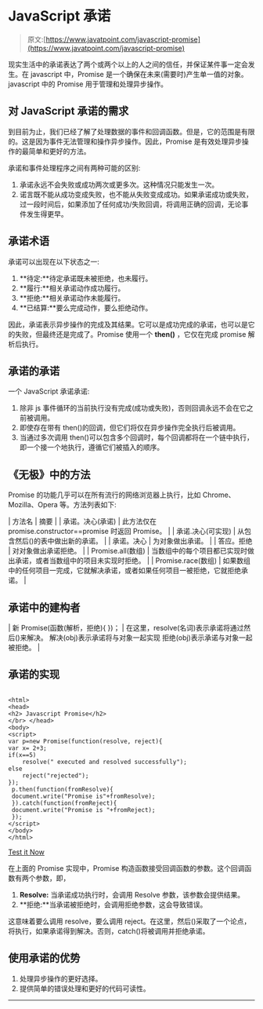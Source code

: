 # JavaScript 承诺

> 原文:[https://www.javatpoint.com/javascript-promise](https://www.javatpoint.com/javascript-promise)

现实生活中的承诺表达了两个或两个以上的人之间的信任，并保证某件事一定会发生。在 javascript 中，Promise 是一个确保在未来(需要时)产生单一值的对象。javascript 中的 Promise 用于管理和处理异步操作。

## 对 JavaScript 承诺的需求

到目前为止，我们已经了解了处理数据的事件和回调函数。但是，它的范围是有限的。这是因为事件无法管理和操作异步操作。因此，Promise 是有效处理异步操作的最简单和更好的方法。

承诺和事件处理程序之间有两种可能的区别:

1.  承诺永远不会失败或成功两次或更多次。这种情况只能发生一次。
2.  诺言既不能从成功变成失败，也不能从失败变成成功。如果承诺成功或失败，过一段时间后，如果添加了任何成功/失败回调，将调用正确的回调，无论事件发生得更早。

## 承诺术语

承诺可以出现在以下状态之一:

1.  **待定:**待定承诺既未被拒绝，也未履行。
2.  **履行:**相关承诺动作成功履行。
3.  **拒绝:**相关承诺动作未能履行。
4.  **已结算:**要么完成动作，要么拒绝动作。

因此，承诺表示异步操作的完成及其结果。它可以是成功完成的承诺，也可以是它的失败，但最终还是完成了。Promise 使用一个 **then()** ，它仅在完成 promise 解析后执行。

## 承诺的承诺

一个 JavaScript 承诺承诺:

1.  除非 js 事件循环的当前执行没有完成(成功或失败)，否则回调永远不会在它之前被调用。
2.  即使存在带有 then()的回调，但它们将仅在异步操作完全执行后被调用。
3.  当通过多次调用 then()可以包含多个回调时，每个回调都将在一个链中执行，即一个接一个地执行，遵循它们被插入的顺序。

## 《无极》中的方法

Promise 的功能几乎可以在所有流行的网络浏览器上执行，比如 Chrome、Mozilla、Opera 等。方法列表如下:

| 方法名 | 摘要 |
| 承诺。决心(承诺) | 此方法仅在 promise.constructor==promise 时返回 Promise。 |
| 承诺.决心(可实现) | 从包含然后()的表中做出新的承诺。 |
| 承诺。决心 | 为对象做出承诺。 |
| 答应。拒绝 | 对对象做出承诺拒绝。 |
| Promise.all(数组) | 当数组中的每个项目都已实现时做出承诺，或者当数组中的项目未实现时拒绝。 |
| Promise.race(数组) | 如果数组中的任何项目一完成，它就解决承诺，或者如果任何项目一被拒绝，它就拒绝承诺。 |

## 承诺中的建构者

| 新 Promise(函数(解析，拒绝){ })； | 在这里，resolve(名词)表示承诺将通过然后()来解决。
解决(obj)表示承诺将与对象一起实现
拒绝(obj)表示承诺与对象一起被拒绝。 |

## 承诺的实现

```

<html>
<head>
<h2> Javascript Promise</h2>
</br> </head>
<body>
<script>
var p=new Promise(function(resolve, reject){
var x= 2+3;
if(x==5)
	resolve(" executed and resolved successfully");
else
	reject("rejected");
});
 p.then(function(fromResolve){
 document.write("Promise is"+fromResolve);
 }).catch(function(fromReject){
 document.write("Promise is "+fromReject);
 });
</script>
</body>
</html>

```

[Test it Now](https://www.javatpoint.com/oprweb/test.jsp?filename=JavaScriptPromise)

在上面的 Promise 实现中，Promise 构造函数接受回调函数的参数。这个回调函数有两个参数，即，

1.  **Resolve:** 当承诺成功执行时，会调用 Resolve 参数，该参数会提供结果。
2.  **拒绝:**当承诺被拒绝时，会调用拒绝参数，这会导致错误。

这意味着要么调用 resolve，要么调用 reject。在这里，然后()采取了一个论点，将执行，如果承诺得到解决。否则，catch()将被调用并拒绝承诺。

## 使用承诺的优势

1.  处理异步操作的更好选择。
2.  提供简单的错误处理和更好的代码可读性。

* * *